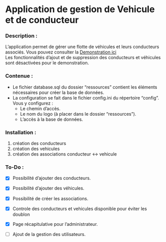 # Application de gestion de Vehicule et de conducteur

### Description :
 L’application permet de gérer une flotte de véhicules et leurs conducteurs associés. Vous pouvez consulter la [Demonstration ici](https://abkff.fr/vtc/)\
 Les fonctionnalités d’ajout et de suppression des conducteurs et véhicules sont désactivées pour le demonstration.

### Contenue :
  * Le fichier database.sql du dossier “ressources” contient les éléments nécessaires pour créer la base de données.
  * La configuration se fait dans le fichier config.ini du répertoire “config”. Vous y configurez :
      - Le chemin d’accès.
      - Le nom du logo (à placer dans le dossier “ressources”).
      - L’accès à la base de données.

### Installation :
  1. création des conducteurs
  2. création des vehicules
  3. création des associations conducteur <-> vehicule


### To-Do :
  -  [x] Possibilité d’ajouter des conducteurs.
  -  [x] Possibilité d’ajouter des véhicules.
  -  [x] Possibilité de créer les associations.
  -  [x] Controle des conducteurs et vehicules disponible pour éviter les doublon
  -  [x] Page récapitulative pour l’administrateur.
  -  [ ] Ajout de la gestion des utilisateurs.

